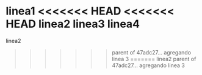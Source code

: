 linea1
<<<<<<< HEAD
<<<<<<< HEAD
linea2
linea3
linea4
=======
linea2
>>>>>>> parent of 47adc27... agregando linea 3
=======
linea2
>>>>>>> parent of 47adc27... agregando linea 3
